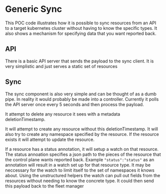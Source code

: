# Generic Sync

This POC code illustrates how it is possible to sync resources from an API to a target kubernetes cluster without having to know the specific types. It also shows a mechanism for specifying data that you want reported back.


## API

There is a basic API server that sends the payload to the sync client. It is very simplistic and just serves a static set of resources

## Sync

The sync component is also very simple and can be thought of as a dumb pipe. In reality it would probably be made into a controller. Currently it polls the API server once every 5 seconds and then process the payload.

It attempt to delete any resource it sees with a metadata deletionTimestamp.

It will attempt to create any resource without this deletionTimestamp. It will also try to create any namespace specified by the resource. If the resource exists it will attempt to update the resource. 

If a resource has a status annotation, it will setup a watch on that resource. The status annoation specifies a json path to the pieces of the resource that the control plane wants reported back. Example `"status":"status"` as an annotation will result in a watch set up for that resource type.
It may be neccessary for the watch to limit itself to the set of namespaces it knows about.  Using the unstructured helpers the watch can pull out fields from the resources without needing to know the concrete type. It could then send this payload back to the fleet manager
